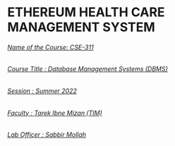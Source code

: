 # ETHEREUM HEALTH CARE MANAGEMENT SYSTEM <u>
###### Name of the Course: CSE-311
###### Course Title      : Database Management Systems (DBMS) </br>
###### Session           : Summer 2022
###### Faculty           : Tarek Ibne Mizan (TIM)
###### Lab Officer       : Sabbir Mollah


